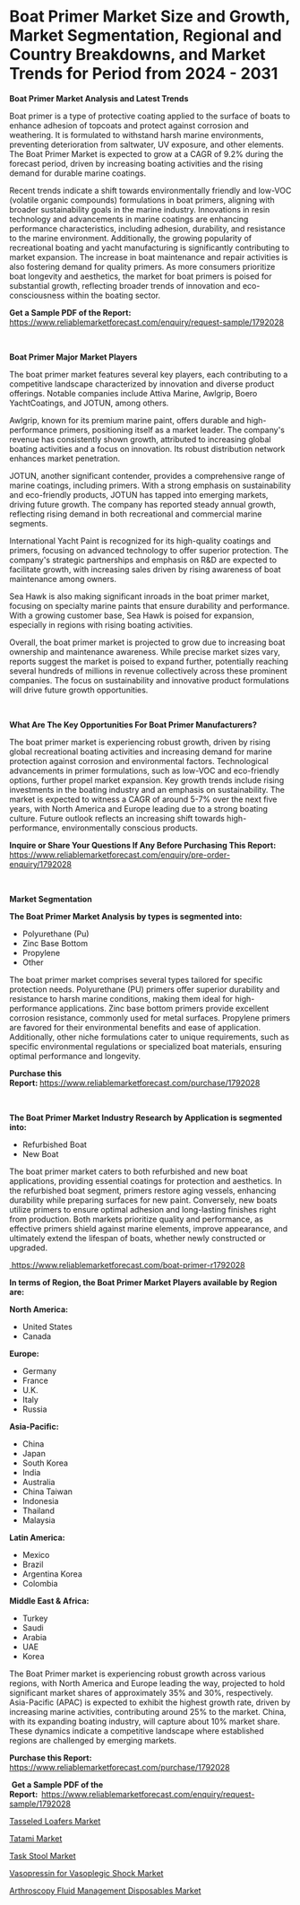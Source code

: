 <p><h1>Boat Primer Market Size and Growth, Market Segmentation, Regional and Country Breakdowns, and Market Trends for Period from 2024 -  2031</h1></p><p><strong>Boat Primer Market Analysis and Latest Trends</strong></p>
<p><p>Boat primer is a type of protective coating applied to the surface of boats to enhance adhesion of topcoats and protect against corrosion and weathering. It is formulated to withstand harsh marine environments, preventing deterioration from saltwater, UV exposure, and other elements. The Boat Primer Market is expected to grow at a CAGR of 9.2% during the forecast period, driven by increasing boating activities and the rising demand for durable marine coatings.</p><p>Recent trends indicate a shift towards environmentally friendly and low-VOC (volatile organic compounds) formulations in boat primers, aligning with broader sustainability goals in the marine industry. Innovations in resin technology and advancements in marine coatings are enhancing performance characteristics, including adhesion, durability, and resistance to the marine environment. Additionally, the growing popularity of recreational boating and yacht manufacturing is significantly contributing to market expansion. The increase in boat maintenance and repair activities is also fostering demand for quality primers. As more consumers prioritize boat longevity and aesthetics, the market for boat primers is poised for substantial growth, reflecting broader trends of innovation and eco-consciousness within the boating sector.</p></p>
<p><strong>Get a Sample PDF of the Report:&nbsp;</strong> <a href="https://www.reliablemarketforecast.com/enquiry/request-sample/1792028?utm_campaign=1170&utm_medium=2&utm_source=Github&utm_content=ia&utm_term=13112024&utm_id=boat-primer">https://www.reliablemarketforecast.com/enquiry/request-sample/1792028</a></p>
<p>&nbsp;</p>
<p><strong>Boat Primer Major Market Players</strong></p>
<p><p>The boat primer market features several key players, each contributing to a competitive landscape characterized by innovation and diverse product offerings. Notable companies include Attiva Marine, Awlgrip, Boero YachtCoatings, and JOTUN, among others.</p><p>Awlgrip, known for its premium marine paint, offers durable and high-performance primers, positioning itself as a market leader. The company's revenue has consistently shown growth, attributed to increasing global boating activities and a focus on innovation. Its robust distribution network enhances market penetration.</p><p>JOTUN, another significant contender, provides a comprehensive range of marine coatings, including primers. With a strong emphasis on sustainability and eco-friendly products, JOTUN has tapped into emerging markets, driving future growth. The company has reported steady annual growth, reflecting rising demand in both recreational and commercial marine segments.</p><p>International Yacht Paint is recognized for its high-quality coatings and primers, focusing on advanced technology to offer superior protection. The company's strategic partnerships and emphasis on R&D are expected to facilitate growth, with increasing sales driven by rising awareness of boat maintenance among owners.</p><p>Sea Hawk is also making significant inroads in the boat primer market, focusing on specialty marine paints that ensure durability and performance. With a growing customer base, Sea Hawk is poised for expansion, especially in regions with rising boating activities.</p><p>Overall, the boat primer market is projected to grow due to increasing boat ownership and maintenance awareness. While precise market sizes vary, reports suggest the market is poised to expand further, potentially reaching several hundreds of millions in revenue collectively across these prominent companies. The focus on sustainability and innovative product formulations will drive future growth opportunities.</p></p>
<p>&nbsp;</p>
<p><strong>What Are The Key Opportunities For Boat Primer Manufacturers?</strong></p>
<p><p>The boat primer market is experiencing robust growth, driven by rising global recreational boating activities and increasing demand for marine protection against corrosion and environmental factors. Technological advancements in primer formulations, such as low-VOC and eco-friendly options, further propel market expansion. Key growth trends include rising investments in the boating industry and an emphasis on sustainability. The market is expected to witness a CAGR of around 5-7% over the next five years, with North America and Europe leading due to a strong boating culture. Future outlook reflects an increasing shift towards high-performance, environmentally conscious products.</p></p>
<p><strong>Inquire or Share Your Questions If Any Before Purchasing This Report:</strong> <a href="https://www.reliablemarketforecast.com/enquiry/pre-order-enquiry/1792028?utm_campaign=1170&utm_medium=2&utm_source=Github&utm_content=ia&utm_term=13112024&utm_id=boat-primer">https://www.reliablemarketforecast.com/enquiry/pre-order-enquiry/1792028</a></p>
<p>&nbsp;</p>
<p><strong>Market Segmentation</strong></p>
<p><strong>The Boat Primer Market Analysis by types is segmented into:</strong></p>
<p><ul><li>Polyurethane (Pu)</li><li>Zinc Base Bottom</li><li>Propylene</li><li>Other</li></ul></p>
<p><p>The boat primer market comprises several types tailored for specific protection needs. Polyurethane (PU) primers offer superior durability and resistance to harsh marine conditions, making them ideal for high-performance applications. Zinc base bottom primers provide excellent corrosion resistance, commonly used for metal surfaces. Propylene primers are favored for their environmental benefits and ease of application. Additionally, other niche formulations cater to unique requirements, such as specific environmental regulations or specialized boat materials, ensuring optimal performance and longevity.</p></p>
<p><strong>Purchase this Report:&nbsp;</strong><a href="https://www.reliablemarketforecast.com/purchase/1792028?utm_campaign=1170&utm_medium=2&utm_source=Github&utm_content=ia&utm_term=13112024&utm_id=boat-primer">https://www.reliablemarketforecast.com/purchase/1792028</a></p>
<p>&nbsp;</p>
<p><strong>The Boat Primer Market Industry Research by Application is segmented into:</strong></p>
<p><ul><li>Refurbished Boat</li><li>New Boat</li></ul></p>
<p><p>The boat primer market caters to both refurbished and new boat applications, providing essential coatings for protection and aesthetics. In the refurbished boat segment, primers restore aging vessels, enhancing durability while preparing surfaces for new paint. Conversely, new boats utilize primers to ensure optimal adhesion and long-lasting finishes right from production. Both markets prioritize quality and performance, as effective primers shield against marine elements, improve appearance, and ultimately extend the lifespan of boats, whether newly constructed or upgraded.</p></p>
<p><a href="https://www.reliablemarketforecast.com/boat-primer-r1792028?utm_campaign=1170&utm_medium=2&utm_source=Github&utm_content=ia&utm_term=13112024&utm_id=boat-primer">&nbsp;https://www.reliablemarketforecast.com/boat-primer-r1792028</a></p>
<p><strong>In terms of Region, the Boat Primer Market Players available by Region are:</strong></p>
<p>
    <p> <strong> North America: </strong>
        <ul>
            <li>United States</li>
            <li>Canada</li>
        </ul>
        </p> 
    <p> <strong> Europe: </strong>
        <ul>
            <li>Germany</li>
            <li>France</li>
            <li>U.K.</li>
            <li>Italy</li>
            <li>Russia</li>
        </ul>
        </p> 
    <p> <strong> Asia-Pacific: </strong>
        <ul>
            <li>China</li>
            <li>Japan</li>
            <li>South Korea</li>
            <li>India</li>
            <li>Australia</li>
            <li>China Taiwan</li>
            <li>Indonesia</li>
            <li>Thailand</li>
            <li>Malaysia</li>
        </ul>
        </p> 
    <p> <strong> Latin America: </strong>
        <ul>
            <li>Mexico</li>
            <li>Brazil</li>
            <li>Argentina Korea</li>
            <li>Colombia</li>
        </ul>
        </p> 
    <p> <strong> Middle East & Africa: </strong>
        <ul>
            <li>Turkey</li>
            <li>Saudi</li>
            <li>Arabia</li>
            <li>UAE</li>
            <li>Korea</li>
        </ul>
    </p>
    </p>
<p><p>The Boat Primer market is experiencing robust growth across various regions, with North America and Europe leading the way, projected to hold significant market shares of approximately 35% and 30%, respectively. Asia-Pacific (APAC) is expected to exhibit the highest growth rate, driven by increasing marine activities, contributing around 25% to the market. China, with its expanding boating industry, will capture about 10% market share. These dynamics indicate a competitive landscape where established regions are challenged by emerging markets.</p></p>
<p><strong>Purchase this Report: </strong><a href="https://www.reliablemarketforecast.com/purchase/1792028?utm_campaign=1170&utm_medium=2&utm_source=Github&utm_content=ia&utm_term=13112024&utm_id=boat-primer">https://www.reliablemarketforecast.com/purchase/1792028</a></p>
<p>&nbsp;<strong>Get a Sample PDF of the Report:&nbsp;&nbsp;</strong><a href="https://www.reliablemarketforecast.com/enquiry/request-sample/1792028?utm_campaign=1170&utm_medium=2&utm_source=Github&utm_content=ia&utm_term=13112024&utm_id=boat-primer">https://www.reliablemarketforecast.com/enquiry/request-sample/1792028</a></p>
<p><strong></strong></p>
<p><p><a href="https://www.linkedin.com/pulse/global-tasseled-loafers-market-trends-analysis-future-growth-0pimf?utm_campaign=1170&utm_medium=2&utm_source=Github&utm_content=ia&utm_term=13112024&utm_id=boat-primer">Tasseled Loafers Market</a></p><p><a href="https://www.linkedin.com/pulse/exploring-tatami-market-dynamics-global-trends-future-growth-vz40f?utm_campaign=1170&utm_medium=2&utm_source=Github&utm_content=ia&utm_term=13112024&utm_id=boat-primer">Tatami Market</a></p><p><a href="https://www.linkedin.com/pulse/navigating-global-task-stool-market-landscape-trends-forecasts-ed3sf?utm_campaign=1170&utm_medium=2&utm_source=Github&utm_content=ia&utm_term=13112024&utm_id=boat-primer">Task Stool Market</a></p><p><a href="https://issuu.com/reportprime-2/docs/vasopressin-for-vasoplegic-shock-ma_d707cac9713988?utm_campaign=1170&utm_medium=2&utm_source=Github&utm_content=ia&utm_term=13112024&utm_id=boat-primer">Vasopressin for Vasoplegic Shock Market</a></p><p><a href="https://issuu.com/reportprime-2/docs/arthroscopy-fluid-management-dispos_af83adc1884c53?utm_campaign=1170&utm_medium=2&utm_source=Github&utm_content=ia&utm_term=13112024&utm_id=boat-primer">Arthroscopy Fluid Management Disposables Market</a></p></p>